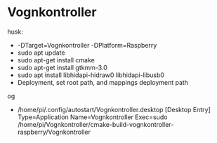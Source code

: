 # Vognkontroller


husk:
- -DTarget=Vognkontroller -DPlatform=Raspberry
- sudo apt update
- sudo apt-get install cmake
- sudo apt-get install gtkmm-3.0
- sudo apt install libhidapi-hidraw0 libhidapi-libusb0
- Deployment, set root path, and mappings deployment path

og
- /home/pi/.config/autostart/Vognkontroller.desktop
  [Desktop Entry]
  Type=Application
  Name=Vognkontroller
  Exec=sudo /home/pi/Vognkontroller/cmake-build-vognkontroller-raspberry/Vognkontroller

